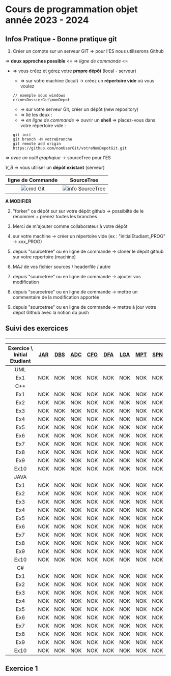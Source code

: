 # Cours de programmation objet année 2023 - 2024 
## Infos Pratique - Bonne pratique git

1. Créer un compte sur un serveur GIT => pour l'ES nous utiliserons <span sytle="color: #FF0000">Github</span>
	
=> **deux approches possible** <= 
=> *ligne de commande* <= 
* => vous créez et gérez votre **propre dépôt** (local - serveur)
 
	* => sur votre machine (local) -> créez un **répertoire vide** où vous voulez
	```
	// exemple sous windows 
	c:\mesDossierGit\monDepot 
	```
	* => sur votre serveur Git, créer un dépôt (new repository) 
	* => lié les deux :  
	* => *en ligne de commande* => ouvrir un **shell** => placez-vous dans votre répertoire vide :  
		
	```
	git init
	git branch -M votreBranche
	git remote add origin https://github.com/nomUserGit/votreNomDepotGit.git
	```

*=> avec un outil graphqiue* -> sourceTree pour l'ES 
	

*V_B* => vous utiliser un **dépôt existant** (serveur) 


| **ligne de Commande**  | **SourceTree**  |
|:---:|:---:| 
| ![cmd Git](/doc/cmdGitBasic.PNG) | ![info SourceTree]() | 
  
	

**A MODIFIER**  	

2. "forker" ce dépôt sur sur votre dépôt github -> possibilté de le renommer + prenez toutes les branches
3. Merci de m'ajouter comme collaborateur à votre dépôt  
3. sur votre machine -> créer un répertoire vide (ex : "initialEtudiant_PROG" -> xxx_PROG) 
4. depuis "sourcetree" ou en ligne de commande -> cloner le dépôt github sur votre repertoire (machine) 

5. MAJ de vos fichier sources / headerfile / autre 
6. depuis "sourcetree" ou en ligne de commande -> ajouter vos modification 
7. depuis "sourcetree" ou en ligne de commande -> mettre un commentaire de la modification apportée  
8. depuis "sourcetree" ou en ligne de commande -> mettre à jour votre dépot Github avec la notion du push  

## Suivi des exercices 
---

| Exercice \ Initial Etudiant | **[JAR](https://github.com/JeremyETMLES)** | **[DBS](https://github.com/damienbignens)** | **[ADC](https://github.com/antoniodocarmoafonso)** | **[CFO](https://github.com/CyrilFeliciano)** | **[DFA](https://github.com/Diogo-FerreiraETML)** | **[LGA](https://github.com/LuisGarciaAre)** | **[MPT](https://github.com/Melissaperret)** | **[SPN](https://github.com/Toxik24)** | 
|:---:|:---:|:---:|:---:|:---:|:---:|:---:|:---:|:---:|
| UML | | | | | | | | | 
| Ex1 | NOK | NOK | NOK | NOK | NOK | NOK | NOK | NOK |
| C++ | | | | | | | |
| Ex1 | NOK | NOK | NOK | NOK | NOK | NOK | NOK | NOK | 
| Ex2 | NOK | NOK | NOK | NOK | NOK | NOK | NOK | NOK | 
| Ex3 | NOK | NOK | NOK | NOK | NOK | NOK | NOK | NOK | 
| Ex4 | NOK | NOK | NOK | NOK | NOK | NOK | NOK | NOK | 
| Ex5 | NOK | NOK | NOK | NOK | NOK | NOK | NOK | NOK | 
| Ex6 | NOK | NOK | NOK | NOK | NOK | NOK | NOK | NOK | 
| Ex7 | NOK | NOK | NOK | NOK | NOK | NOK | NOK | NOK | 
| Ex8 | NOK | NOK | NOK | NOK | NOK | NOK | NOK | NOK | 
| Ex9 | NOK | NOK | NOK | NOK | NOK | NOK | NOK | NOK | 
| Ex10 | NOK | NOK | NOK | NOK | NOK | NOK | NOK | NOK | 
| JAVA | | | | | | | |
| Ex1 | NOK | NOK | NOK | NOK | NOK | NOK | NOK | NOK |
| Ex2 | NOK | NOK | NOK | NOK | NOK | NOK | NOK | NOK | 
| Ex3 | NOK | NOK | NOK | NOK | NOK | NOK | NOK | NOK | 
| Ex4 | NOK | NOK | NOK | NOK | NOK | NOK | NOK | NOK | 
| Ex5 | NOK | NOK | NOK | NOK | NOK | NOK | NOK | NOK | 
| Ex6 | NOK | NOK | NOK | NOK | NOK | NOK | NOK | NOK | 
| Ex7 | NOK | NOK | NOK | NOK | NOK | NOK | NOK | NOK | 
| Ex8 | NOK | NOK | NOK | NOK | NOK | NOK | NOK | NOK | 
| Ex9 | NOK | NOK | NOK | NOK | NOK | NOK | NOK | NOK | 
| Ex10 | NOK | NOK | NOK | NOK | NOK | NOK | NOK | NOK | 
| C# | | | | | | | |
| Ex1 | NOK | NOK | NOK | NOK | NOK | NOK | NOK | NOK | 
| Ex2 | NOK | NOK | NOK | NOK | NOK | NOK | NOK | NOK | 
| Ex3 | NOK | NOK | NOK | NOK | NOK | NOK | NOK | NOK | 
| Ex4 | NOK | NOK | NOK | NOK | NOK | NOK | NOK | NOK | 
| Ex5 | NOK | NOK | NOK | NOK | NOK | NOK | NOK | NOK | 
| Ex6 | NOK | NOK | NOK | NOK | NOK | NOK | NOK | NOK |
| Ex7 | NOK | NOK | NOK | NOK | NOK | NOK | NOK | NOK | 
| Ex8 | NOK | NOK | NOK | NOK | NOK | NOK | NOK | NOK | 
| Ex9 | NOK | NOK | NOK | NOK | NOK | NOK | NOK | NOK | 
| Ex10 | NOK | NOK | NOK | NOK | NOK | NOK | NOK | NOK | 

## Exercice 1









